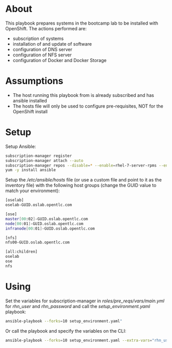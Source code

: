 # About
This playbook prepares systems in the bootcamp lab to be installed with OpenShift. The actions performed are:
* subscription of systems
* installation of and update of software
* configuration of DNS server
* configuration of NFS server
* configuration of Docker and Docker Storage

# Assumptions

* The host running this playbook from is already subscribed and has ansible installed
* The hosts file will only be used to configure pre-requisites, NOT for the OpenShift install

# Setup

Setup Ansible:
```bash
subscription-manager register
subscription-manager attach --auto
subscription-manager repos --disable=* --enable=rhel-7-server-rpms --enable=rhel-7-server-ose-3.1-rpms
yum -y install ansible
```

Setup the */etc/ansible/hosts* file (or use a custom file and point to it as the inventory file) with the following host groups (change the GUID value to match your environment):

```bash
[oselab]
oselab-GUID.oslab.opentlc.com

[ose]
master[00:02]-GUID.oslab.opentlc.com
node[00:01]-GUID.oslab.opentlc.com
infranode[00:01]-GUID.oslab.opentlc.com

[nfs]
nfs00-GUID.oslab.opentlc.com

[all:children]
oselab
ose
nfs
```

# Using

Set the variables for subscription-manager in *roles/pre_reqs/vars/main.yml* for *rhn_user* and *rhn_password* and call the *setup_environment.yaml* playbook:

```bash
ansible-playbook --forks=10 setup_environment.yaml"
```

Or call the playbook and specify the variables on the CLI:

```bash
ansible-playbook --forks=10 setup_environment.yaml --extra-vars="rhn_user=my.user rhn_password=my.password"
```

